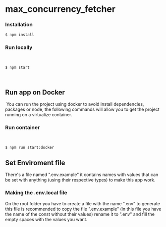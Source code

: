 # max_concurrency_fetcher

### Installation

```sh
$ npm install
```

### Run locally

​

```sh
$ npm start
```

​

## Run app on Docker

​
You can run the project using docker to avoid install dependencies, packages or node, the following commands will allow you to get the project running on a virtualize container.
​

### Run container

​

```sh
$ npm run start:docker
```

## Set Enviroment file

There's a file named ".env.example" it contains names with values that can be set with anything (using their respective types) to make this app work.

### Making the .env.local file

On the root folder you have to create a file with the name ".env" to generate this file is recommended to copy the file ".env.example" (in this file you have the name of the const without their values) rename it to ".env" and fill the empty spaces with the values you want.
